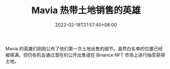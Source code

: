 ﻿---
title: "Mavia 热带土地销售的英雄"
date: 2022-02-18T21:57:40+08:00
lastmod: 2022-02-18T16:45:40+08:00
draft: false
authors: ["Emma"]
description: "Mavia 的英雄们刚刚公布了他们第一次土地出售的细节。虽然白名单的位置已经被填满，但仍有机会通过潜在的公开出售或在 Binance NFT 市场上进行抽奖获得土地。"
featuredImage: "heroes-of-mavia-tropical-land-sale.png"
tags: ["Card","卡牌游戏","Play to Earn"]
categories: ["news"]
news: ["卡牌游戏"]
weight: 
lightgallery: true
pinned: false
recommend: false
recommend1: false
---

Mavia 的英雄们刚刚公布了他们第一次土地出售的细节。虽然白名单的位置已经被填满，但仍有机会通过潜在的公开出售或在 Binance NFT 市场上进行抽奖获得土地。

<!--more-->


